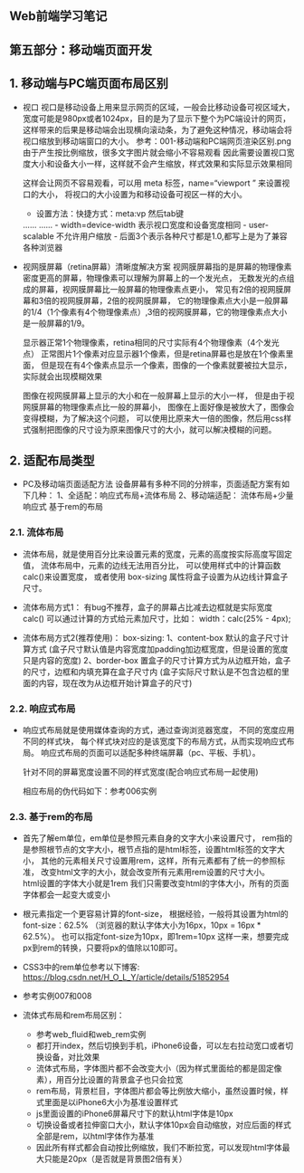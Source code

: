 ## Web前端学习笔记 ##

## 第五部分：移动端页面开发

## 1. 移动端与PC端页面布局区别
- 视口
    视口是移动设备上用来显示网页的区域，一般会比移动设备可视区域大，
    宽度可能是980px或者1024px，目的是为了显示下整个为PC端设计的网页，
    这样带来的后果是移动端会出现横向滚动条，为了避免这种情况，移动端会将视口缩放到移动端窗口的大小。
    参考：001-移动端和PC端网页渲染区别.png
    由于产生按比例缩放，很多文字图片就会缩小不容易观看
    因此需要设置视口宽度大小和设备大小一样，这样就不会产生缩放，样式效果和实际显示效果相同
    
    这样会让网页不容易观看，可以用 meta 标签，name=“viewport ” 来设置视口的大小，
    将视口的大小设置为和移动设备可视区一样的大小。
    - 设置方法：快捷方式：meta:vp 然后tab键
    <head>
    ......
    <meta name="viewport" content="width=device-width, user-scalable=no,
     initial-scale=1.0, maximum-scale=1.0, minimum-scale=1.0">
    ......
    </head>
    - width=device-width 表示视口宽度和设备宽度相同
    - user-scalable 不允许用户缩放
    - 后面3个表示各种尺寸都是1.0,都写上是为了兼容各种浏览器
    
- 视网膜屏幕（retina屏幕）清晰度解决方案
    视网膜屏幕指的是屏幕的物理像素密度更高的屏幕，物理像素可以理解为屏幕上的一个发光点，
    无数发光的点组成的屏幕，视网膜屏幕比一般屏幕的物理像素点更小，
    常见有2倍的视网膜屏幕和3倍的视网膜屏幕，2倍的视网膜屏幕，
    它的物理像素点大小是一般屏幕的1/4（1个像素有4个物理像素点）,3倍的视网膜屏幕，它的物理像素点大小是一般屏幕的1/9。
    
    显示器正常1个物理像素，retina相同的尺寸实际有4个物理像素（4个发光点）
    正常图片1个像素对应显示器1个像素，但是retina屏幕也是放在1个像素里面，
    但是现在有4个像素点显示一个像素，图像的一个像素就要被拉大显示，实际就会出现模糊效果

    图像在视网膜屏幕上显示的大小和在一般屏幕上显示的大小一样，
    但是由于视网膜屏幕的物理像素点比一般的屏幕小，
    图像在上面好像是被放大了，图像会变得模糊，为了解决这个问题，
    可以使用比原来大一倍的图像，然后用css样式强制把图像的尺寸设为原来图像尺寸的大小，就可以解决模糊的问题。
    
## 2. 适配布局类型
- PC及移动端页面适配方法
    设备屏幕有多种不同的分辨率，页面适配方案有如下几种：
        1、全适配：响应式布局+流体布局
        2、移动端适配：
                    流体布局+少量响应式
                    基于rem的布局

### 2.1. 流体布局
- 流体布局，就是使用百分比来设置元素的宽度，元素的高度按实际高度写固定值，
    流体布局中，元素的边线无法用百分比，
    可以使用样式中的计算函数calc()来设置宽度，
    或者使用 box-sizing 属性将盒子设置为从边线计算盒子尺寸。

- 流体布局方式1：
    有bug不推荐，盒子的屏幕占比减去边框就是实际宽度
    calc()
    可以通过计算的方式给元素加尺寸，比如： width：calc(25% - 4px);
- 流体布局方式2(推荐使用)：
    box-sizing:
    1、content-box 
        默认的盒子尺寸计算方式
        (盒子尺寸默认值是内容宽度加padding加边框宽度，但是设置的宽度只是内容的宽度)
    2、border-box 
        置盒子的尺寸计算方式为从边框开始，盒子的尺寸，边框和内填充算在盒子尺寸内
        (盒子实际尺寸默认是不包含边框的里面的内容，现在改为从边框开始计算盒子的尺寸) 
     
### 2.2. 响应式布局
- 响应式布局就是使用媒体查询的方式，通过查询浏览器宽度，
    不同的宽度应用不同的样式块，
    每个样式块对应的是该宽度下的布局方式，从而实现响应式布局。
    响应式布局的页面可以适配多种终端屏幕（pc、平板、手机）。
    
    针对不同的屏幕宽度设置不同的样式宽度(配合响应式布局一起使用)   
    
    相应布局的伪代码如下：参考006实例
    
### 2.3. 基于rem的布局
- 首先了解em单位，em单位是参照元素自身的文字大小来设置尺寸，
    rem指的是参照根节点的文字大小，根节点指的是html标签，设置html标签的文字大小，
    其他的元素相关尺寸设置用rem，这样，所有元素都有了统一的参照标准，
    改变html文字的大小，就会改变所有元素用rem设置的尺寸大小。  
    html设置的字体大小就是1rem
    我们只需要改变html的字体大小，所有的页面字体都会一起变大或变小
    
- 根元素指定一个更容易计算的font-size，
    根据经验，一般将其设置为html的font-size：62.5%
    （浏览器的默认字体大小为16px，10px = 16px * 62.5%）。
    也可以指定font-size为10px，即1rem=10px
    这样一来，想要完成px到rem的转换，只要将px的值除以10即可。

- CSS3中的rem单位参考以下博客:
    https://blog.csdn.net/H_O_L_Y/article/details/51852954  
    
- 参考实例007和008 

- 流体式布局和rem布局区别：
    - 参考web_fluid和web_rem实例
    - 都打开index，然后切换到手机，iPhone6设备，可以左右拉动宽口或者切换设备，对比效果
    - 流体式布局，字体图片都不会改变大小（因为样式里面给的都是固定像素），用百分比设置的背景盒子也只会拉宽
    - rem布局，背景栏目，字体图片都会等比例放大缩小，虽然设置时候，样式里面是以iPhone6大小为基准设置样式
    - js里面设置的iPhone6屏幕尺寸下的默认html字体是10px
    - 切换设备或者拉伸窗口大小，默认字体10px会自动缩放，对应后面的样式全部是rem，以html字体作为基准
    - 因此所有样式都会自动按比例缩放，我们不断拉宽，可以发现html字体最大只能是20px（是否就是背景图2倍有关）

            